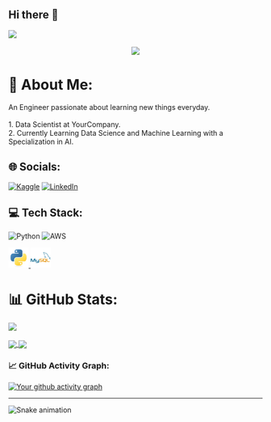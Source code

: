 ## Hi there 👋

<img src="https://media.giphy.com/media/hvRJCLFzcasrR4ia7z/giphy.gif" width="50px"/>

<p align="center">
  <img src="https://capsule-render.vercel.app/api?animation=fadeIn&type=waving&color=gradient&height=100"/>
</p>

# 💫 About Me:
An Engineer passionate about learning new things everyday.<br><br>1. Data Scientist at YourCompany.<br>2. Currently Learning Data Science and Machine Learning with a Specialization in AI.<br>

## 🌐 Socials:
[![Kaggle](https://img.shields.io/badge/-Kaggle-%23430098.svg?logo=Kaggle&logoColor=white)](https://www.kaggle.com/ramitpaul)
[![LinkedIn](https://img.shields.io/badge/LinkedIn-%230077B5.svg?logo=linkedin&logoColor=white)](https://www.linkedin.com/in/ramitpaul/)

## 💻 Tech Stack:
![Python](https://img.shields.io/badge/python-3670A0?style=for-the-badge&logo=python&logoColor=ffdd54)
![AWS](https://img.shields.io/badge/AWS-%23FF9900.svg?style=for-the-badge&logo=amazon-aws&logoColor=white)

<p align="left"> 
  <a href="https://www.python.org" target="_blank" rel="noreferrer">
    <img src="https://raw.githubusercontent.com/devicons/devicon/master/icons/python/python-original.svg" alt="python" width="40" height="40"/>
  </a>
  <a href="https://www.mysql.com/" target="_blank" rel="noreferrer">
    <img src="https://raw.githubusercontent.com/devicons/devicon/master/icons/mysql/mysql-original-wordmark.svg" alt="mysql" width="40" height="40"/>
  </a>
</p>

# 📊 GitHub Stats:
![](https://github-readme-streak-stats.herokuapp.com/?user=RamitPaul95&theme=radical&hide_border=false)<br/>

<div>
  <a href="https://github.com/RamitPaul95">
    <img align="center" height="170" src="https://github-readme-stats.vercel.app/api/top-langs/?username=RamitPaul95&layout=compact&langs_count=16&theme=dracula"/>
    <img align="center" src="https://github-readme-stats.vercel.app/api?username=your-username&show_icons=true&theme=dracula&include_all_commits=true&count_private=true&hide=issues"/>
  </a>
</div>

### 📈 GitHub Activity Graph:
[![Your github activity graph](https://github-readme-activity-graph.cyclic.app/graph?username=your-username&theme=github-compact)](https://github.com/RamitPaul95/github-readme-activity-graph)

---

![Snake animation](https://github.com/{{RamitPaul95}}/{{RamitPaul95}}/blob/output/github-contribution-grid-snake.svg)

